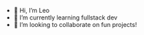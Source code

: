 - 👋 Hi, I’m Leo
- 🌱 I’m currently learning fullstack dev
- 💞️ I’m looking to collaborate on fun projects!

<!---
CintiaAlvarez/CintiaAlvarez is a ✨ special ✨ repository because its `README.md` (this file) appears on your GitHub profile.
You can click the Preview link to take a look at your changes.
--->
